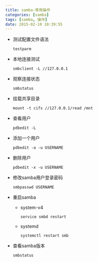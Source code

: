 ```yaml
---
title: samba-常用操作
categories: [samba]
tags: [samba, 操作]
date: 2015-02-10 10:39:55
---
```


-   测试配置文件语法

        testparm

-   本地连接测试

        smbclient -L //127.0.0.1

-   观察连接状态

        smbstatus

-   挂载共享目录

        mount -t cifs //127.0.0.1/read /mnt

-   查看用户

        pdbedit -L

-   添加一个用户

        pdbedit -a -u USERNAME

-   删除用户

        pdbedit -x -u USERNAME

-   修改samba用户登录密码

        smbpasswd USERNAME

-   重启samba

    -   system-v4

            service smbd restart

    -   systemd

            systemctl restart smb

-   查看samba版本

        smbstatus
